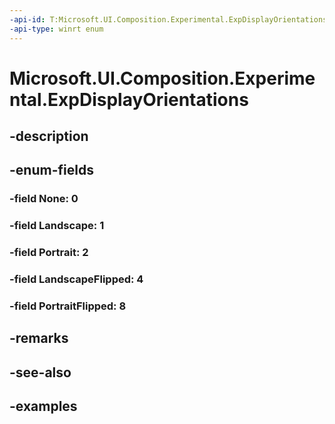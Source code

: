 ```yaml
---
-api-id: T:Microsoft.UI.Composition.Experimental.ExpDisplayOrientations
-api-type: winrt enum
---
```


# Microsoft.UI.Composition.Experimental.ExpDisplayOrientations

<!--
public enum ExpDisplayOrientations
-->


## -description

## -enum-fields

### -field None: 0

### -field Landscape: 1

### -field Portrait: 2

### -field LandscapeFlipped: 4

### -field PortraitFlipped: 8

## -remarks

## -see-also

## -examples


